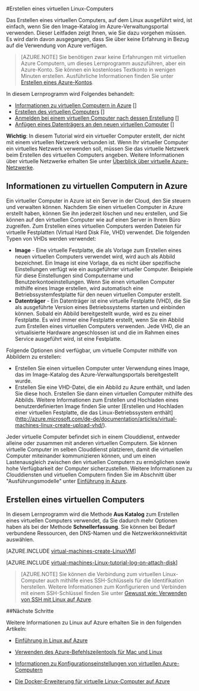 ﻿<properties pageTitle="Erstellen eines virtuellen Computers unter Linux in Azure" description="Erfahren Sie, wie Sie mithilfe eines Images von Azure einen virtuellen Azure-Computer unter Linux erstellen." services="virtual-machines" documentationCenter="" authors="KBDAzure" manager="timlt" editor="tysonn"/>

<tags ms.service="virtual-machines" ms.workload="infrastructure-services" ms.tgt_pltfrm="vm-linux" ms.devlang="na" ms.topic="article" ms.date="1/19/2015" ms.author="kathydav"/>

#Erstellen eines virtuellen Linux-Computers 

Das Erstellen eines virtuellen Computers, auf dem Linux ausgeführt wird, ist einfach, wenn Sie den Image-Katalog im Azure-Verwaltungsportal verwenden. Dieser Leitfaden zeigt Ihnen, wie Sie dazu vorgehen müssen. Es wird darin davon ausgegangen, dass Sie über keine Erfahrung in Bezug auf die Verwendung von Azure verfügen.

> [AZURE.NOTE] Sie benötigen zwar keine Erfahrungen mit virtuellen Azure Computern, um dieses Lernprogramm auszuführen, aber ein Azure-Konto. Sie können ein kostenloses Textkonto in wenigen Minuten erstellen. Ausführliche Informationen finden Sie unter [Erstellen eines Azure-Kontos](http://www.windowsazure.com/de-de/develop/php/tutorials/create-a-windows-azure-account/). 

In diesem Lernprogramm wird Folgendes behandelt:

- [Informationen zu virtuellen Computern in Azure] []
- [Erstellen des virtuellen Computers] []
- [Anmelden bei einem virtuellen Computer nach dessen Erstellung] []
- [Anfügen eines Datenträgers an den neuen virtuellen Computer] []

**Wichtig**: In diesem Tutorial wird ein virtueller Computer erstellt, der nicht mit einem virtuellen Netzwerk verbunden ist. Wenn Ihr virtueller Computer ein virtuelles Netzwerk verwenden soll, müssen Sie das virtuelle Netzwerk beim Erstellen des virtuellen Computers angeben. Weitere Informationen über virtuelle Netzwerke erhalten Sie unter [Überblick über virtuelle Azure-Netzwerke](http://go.microsoft.com/fwlink/p/?LinkID=294063).

## <a id="virtualmachine"> </a>Informationen zu virtuellen Computern in Azure ##

Ein virtueller Computer in Azure ist ein Server in der Cloud, den Sie steuern und verwalten können. Nachdem Sie einen virtuellen Computer in Azure erstellt haben, können Sie ihn jederzeit löschen und neu erstellen, und Sie können auf den virtuellen Computer wie auf einen Server in Ihrem Büro zugreifen. Zum Erstellen eines virtuellen Computers werden Dateien für virtuelle Festplatten (Virtual Hard Disk File, VHD) verwendet. Die folgenden Typen von VHDs werden verwendet:

- **Image** - Eine virtuelle Festplatte, die als Vorlage zum Erstellen eines neuen virtuellen Computers verwendet wird, wird auch als Abbild bezeichnet. Ein Image ist eine Vorlage, da es nicht über spezifische Einstellungen verfügt wie ein ausgeführter virtueller Computer. Beispiele für diese Einstellungen sind Computername und Benutzerkontoeinstellungen. Wenn Sie einen virtuellen Computer mithilfe eines Image erstellen, wird automatisch eine Betriebssystemfestplatte für den neuen virtuellen Computer erstellt.
- **Datenträger** - Ein Datenträger ist eine virtuelle Festplatte (VHD), die Sie als ausgeführte Version eines Betriebssystems starten und einbinden können. Sobald ein Abbild bereitgestellt wurde, wird es zu einer Festplatte. Es wird immer eine Festplatte erstellt, wenn Sie ein Abbild zum Erstellen eines virtuellen Computers verwenden. Jede VHD, die an virtualisierte Hardware angeschlossen ist und die im Rahmen eines Service ausgeführt wird, ist eine Festplatte.

Folgende Optionen sind verfügbar, um virtuelle Computer mithilfe von Abbildern zu erstellen:

- Erstellen Sie einen virtuellen Computer unter Verwendung eines Image, das im Image-Katalog des Azure-Verwaltungsportals bereitgestellt wurde.
- Erstellen Sie eine VHD-Datei, die ein Abbild zu Azure enthält, und laden Sie diese hoch. Erstellen Sie dann einen virtuellen Computer mithilfe des Abbilds. Weitere Informationen zum Erstellen und Hochladen eines benutzerdefinierten Image finden Sie unter [Erstellen und Hochladen einer virtuellen Festplatte, die das Linux-Betriebssystem enthält] (http://azure.microsoft.com/de-de/documentation/articles/virtual-machines-linux-create-upload-vhd/).

Jeder virtuelle Computer befindet sich in einem Clouddienst, entweder alleine oder zusammen mit anderen virtuellen Computern. Sie können virtuelle Computer im selben Clouddienst platzieren, damit die virtuellen Computer miteinander kommunizieren können, und um einen Lastenausgleich zwischen den virtuellen Computern zu ermöglichen sowie hohe Verfügbarkeit der Computer sicherzustellen. Weitere Informationen zu Clouddiensten und virtuellen Computern finden Sie im Abschnitt über "Ausführungsmodelle" unter [Einführung in Azure](http://go.microsoft.com/fwlink/p/?LinkId=311926).

## <a id="custommachine"> </a>Erstellen eines virtuellen Computers ##

In diesem Lernprogramm wird die Methode **Aus Katalog** zum Erstellen eines virtuellen Computers verwendet, da Sie dadurch mehr Optionen haben als bei der Methode **Schnellerfassung**. Sie können bei Bedarf verbundene Ressourcen, den DNS-Namen und die Netzwerkkonnektivität auswählen.

[AZURE.INCLUDE [virtual-machines-create-LinuxVM](../includes/virtual-machines-create-LinuxVM.md)]

[AZURE.INCLUDE [virtual-machines-Linux-tutorial-log-on-attach-disk](../includes/virtual-machines-Linux-tutorial-log-on-attach-disk.md)]

> [AZURE.NOTE] Sie können die Verbindung zum virtuellen Linux-Computer auch mithilfe eines SSH-Schlüssels für die Identifikation herstellen. Weitere Informationen zum Konfigurieren und Verbinden mit einem SSH-Schlüssel finden Sie unter [Gewusst wie: Verwenden von SSH mit Linux auf Azure](./virtual-machines-linux-use-ssh-key/).

##Nächste Schritte 

Weitere Informationen zu Linux auf Azure erhalten Sie in den folgenden Artikeln:

- [Einführung in Linux auf Azure](http://www.windowsazure.com/de-de/documentation/articles/introduction-linux/)

- [Verwenden des Azure-Befehlszeilentools für Mac und Linux](http://www.windowsazure.com/de-de/documentation/articles/xplat-cli/)

- [Informationen zu Konfigurationseinstellungen von virtuellen Azure-Computern](http://msdn.microsoft.com/library/azure/dn763935.aspx)

- [Die Docker-Erweiterung für virtuelle Linux-Computer auf Azure](../virtual-machines-docker-vm-extension/)


[Nächste Schritte]: #next
[Informationen zu virtuellen Computern in Azure]: #virtualmachine
[Erstellen des virtuellen Computers]: #custommachine
[Anmelden bei einem virtuellen Computer nach dessen Erstellung]: #logon
[Anfügen eines Datenträgers an den neuen virtuellen Computer]: #attachdisk




<!--HONumber=42-->
